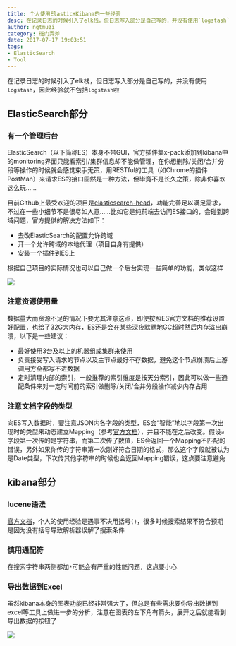 ```yaml
---
title: 个人使用Elastic+Kibana的一些经验
desc: 在记录日志的时候引入了elk栈，但日志写入部分是自己写的，并没有使用`logstash`，因此经验就不包括`logstash`啦
author: ngtmuzi
category: 班门弄斧
date: 2017-07-17 19:03:51
tags: 
- ElasticSearch
- Tool
---
```

在记录日志的时候引入了elk栈，但日志写入部分是自己写的，并没有使用`logstash`，因此经验就不包括`logstash`啦

## ElasticSearch部分

### 有一个管理后台

ElasticSearch（以下简称ES）本身不带GUI，官方插件集x-pack添加到kibana中的monitoring界面只能看索引/集群信息却不能做管理，在你想删除/关闭/合并分段等操作的时候就会感觉束手无策，用RESTful的工具（如Chrome的插件PostMan）来请求ES的接口固然是一种方法，但毕竟不是长久之策，除非你喜欢这么玩……

目前Github上最受欢迎的项目是[elasticsearch-head](https://github.com/mobz/elasticsearch-head)，功能完善足以满足需求，不过在一些小细节不是很尽如人意……比如它是纯前端去访问ES接口的，会碰到跨域问题，官方提供的解决方法如下：
* 去改ElasticSearch的配置允许跨域
* 开一个允许跨域的本地代理（项目自身有提供）
* 安装一个插件到ES上

根据自己项目的实际情况也可以自己做一个后台实现一些简单的功能，类似这样

![](/img/elk_desc_1.png)

### 注意资源使用量

数据量大而资源不足的情况下要尤其注意这点，即使按照ES官方文档的推荐设置好配置，也给了32G大内存，ES还是会在某些深夜默默地GC超时然后内存溢出崩溃，以下是一些建议：
* 最好使用3台及以上的机器组成集群来使用
* 负责接受写入请求的节点以及主节点最好不存数据，避免这个节点崩溃后上游调用方全都写不进数据
* 定时清理内部的索引，一般推荐的索引维度是按天分索引，因此可以做一些通配条件来对一定时间前的索引做删除/关闭/合并分段操作减少内存占用

### 注意文档字段的类型

向ES写入数据时，要注意JSON内各字段的类型，ES会“智能”地以字段第一次出现时的类型来动态建立Mapping（参考[官方文档](https://www.elastic.co/guide/en/elasticsearch/reference/5.2/dynamic-field-mapping.html)），并且不能在之后改变。假设`a`字段第一次传的是字符串，而第二次传了数值，ES会返回一个Mapping不匹配的错误，另外如果你传的字符串第一次刚好符合日期的格式，那么这个字段就被认为是Date类型，下次传其他字符串的时候也会返回Mapping错误，这点要注意避免

## kibana部分

### lucene语法

[官方文档](http://lucene.apache.org/core/6_6_0/queryparser/org/apache/lucene/queryparser/classic/package-summary.html)，个人的使用经验是遇事不决用括号`()`，很多时候搜索结果不符合预期是因为没有括号导致解析器误解了搜索条件

### 慎用通配符

在搜索字符串两侧都加`*`可能会有严重的性能问题，这点要小心

### 导出数据到Excel

虽然kibana本身的图表功能已经非常强大了，但总是有些需求要你导出数据到excel等工具上做进一步的分析，注意在图表的左下角有箭头，展开之后就能看到导出数据的按钮了

![](/img/elk_desc_2.png)